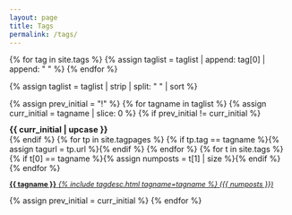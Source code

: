 ```yaml
---
layout: page
title: Tags
permalink: /tags/
---
```


{% for tag in site.tags %}
  {% assign taglist = taglist | append: tag[0] | append: " " %}
{% endfor %}

{% assign taglist = taglist | strip | split: " " | sort %}

<div class="tagpage">
{% assign prev_initial = "!" %}
{% for tagname in taglist %}
  {% assign curr_initial = tagname | slice: 0 %}
  {% if prev_initial != curr_initial %}<div style="padding-top: 12px;"><span style="font-size: 105%;"><strong>{{ curr_initial | upcase }}</strong></span></div>{% endif %}
  {% for tp in site.tagpages %}
    {% if tp.tag == tagname %}{% assign tagurl = tp.url %}{% endif %}
  {% endfor %}
  {% for t in site.tags %}
    {% if t[0] == tagname %}{% assign numposts = t[1] | size %}{% endif %}
  {% endfor %}
  <p class="taglist" style="font-size: 90%;"><a class="tag" href="{{ tagurl }}"><span class="tagsingle"><strong>{{ tagname }}</strong></span> <em>{% include tagdesc.html tagname=tagname %} ({{ numposts }})</em></a></p>
  {% assign prev_initial = curr_initial %}
{% endfor %}
</div>

